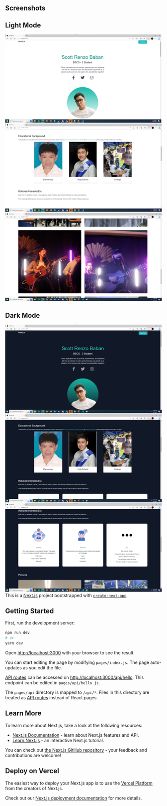 ## Screenshots
## Light Mode
![Screenshot #1](https://github.com/scottbaban/itcc40final/blob/master/public/screen1.png?raw=true)
![Screenshot #2](https://github.com/scottbaban/itcc40final/blob/master/public/screen2.png?raw=true)
![Screenshot #32](https://github.com/scottbaban/itcc40final/blob/master/public/screen3.png?raw=true)
## Dark Mode
![Screenshot #1](https://github.com/scottbaban/itcc40final/blob/master/public/dark1.png?raw=true)
![Screenshot #1](https://github.com/scottbaban/itcc40final/blob/master/public/dark2.png?raw=true)
![Screenshot #1](https://github.com/scottbaban/itcc40final/blob/master/public/dark3.png?raw=true)
This is a [Next.js](https://nextjs.org/) project bootstrapped with [`create-next-app`](https://github.com/vercel/next.js/tree/canary/packages/create-next-app).

## Getting Started

First, run the development server:

```bash
npm run dev
# or
yarn dev
```

Open [http://localhost:3000](http://localhost:3000) with your browser to see the result.

You can start editing the page by modifying `pages/index.js`. The page auto-updates as you edit the file.

[API routes](https://nextjs.org/docs/api-routes/introduction) can be accessed on [http://localhost:3000/api/hello](http://localhost:3000/api/hello). This endpoint can be edited in `pages/api/hello.js`.

The `pages/api` directory is mapped to `/api/*`. Files in this directory are treated as [API routes](https://nextjs.org/docs/api-routes/introduction) instead of React pages.

## Learn More

To learn more about Next.js, take a look at the following resources:

- [Next.js Documentation](https://nextjs.org/docs) - learn about Next.js features and API.
- [Learn Next.js](https://nextjs.org/learn) - an interactive Next.js tutorial.

You can check out [the Next.js GitHub repository](https://github.com/vercel/next.js/) - your feedback and contributions are welcome!

## Deploy on Vercel

The easiest way to deploy your Next.js app is to use the [Vercel Platform](https://vercel.com/new?utm_medium=default-template&filter=next.js&utm_source=create-next-app&utm_campaign=create-next-app-readme) from the creators of Next.js.

Check out our [Next.js deployment documentation](https://nextjs.org/docs/deployment) for more details.
